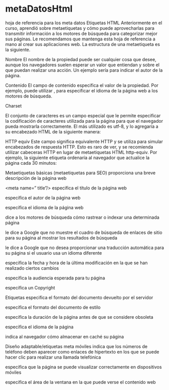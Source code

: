 # metaDatosHtml
hoja de referencia para los meta datos 
Etiquetas HTML <meta> 
Anteriormente en el curso, aprendió sobre metaetiquetas y cómo puede aprovecharlas para transmitir información a los motores de búsqueda para categorizar mejor sus páginas. Le recomendamos que mantenga esta hoja de referencia a mano al crear sus aplicaciones web. La estructura de una metaetiqueta es la siguiente.

Nombre 
El nombre de la propiedad puede ser cualquier cosa que desee, aunque los navegadores suelen esperar un valor que entiendan y sobre el que puedan realizar una acción. Un ejemplo sería <meta name="author" content="name">  para indicar el autor de la página. 

Contenido 
El campo de contenido especifica el valor de la propiedad. Por ejemplo, puede utilizar <meta name="language" content="english"> , para especificar el idioma de la página web a los motores de búsqueda. 

Charset

El conjunto de caracteres es un campo especial que le permite especificar la codificación de caracteres utilizada para la página para que el navegador pueda mostrarla correctamente. El más utilizado es utf-8, y lo agregaría a su encabezado HTML de la siguiente manera: <meta charset="UTF-8"> 

HTTP equiv 
Este campo significa equivalente HTTP y se utiliza para simular encabezados de respuesta HTTP. Esto es raro de ver, y se recomienda utilizar cabeceras HTTP en lugar de metaetiquetas HTML http-equiv. Por ejemplo, la siguiente etiqueta ordenaría al navegador que actualice la página cada 30 minutos: <meta http-equiv="refresh" content="30"> 


Metaetiquetas básicas (metaetiquetas para SEO) 
<meta name="description"/> proporciona una breve descripción de la página web 

<meta name=” title”/> especifica el título de la página web 

<meta name=" author" content=" name"> especifica el autor de la página web 

<meta name=" language" content=" english"> especifica el idioma de la página web 



<meta name="robots" content="index, follow" /> dice a los motores de búsqueda cómo rastrear o indexar una determinada página 

<meta name="google"/> le dice a Google que no muestre el cuadro de búsqueda de enlaces de sitio para su página al mostrar los resultados de búsqueda 

<meta name="googlebot" content=”notranslate” /> le dice a Google que no desea proporcionar una traducción automática para su página si el usuario usa un idioma diferente 

 <meta name="revised" content="Sunday, July 18th, 2010, 5:15 pm" /> especifica la fecha y hora de la última modificación en la que se han realizado ciertos cambios 

<meta name="rating" content="safe for kids"> especifica la audiencia esperada para tu página 

<meta name="copyright" content="Copyright 2022"> especifica un Copyright 


Etiquetas <meta http-equiv="..."/>
 <meta http-equiv="content-type" content="text/html">  especifica el formato del documento devuelto por el servidor 

<meta http-equiv="default-style"/> especifica el formato del documento de estilo 

<meta http-equiv="refresh"/> especifica la duración de la página antes de que se considere obsoleta 

<meta http-equiv="Content-language"/> especifica el idioma de la página 

<meta http-equiv="Cache-Control" content="no-cache">  indica al navegador cómo almacenar en caché su página 

Diseño adaptable/etiquetas meta móviles 
<meta name="format-detection" content="telephone=yes"/> indica que los números de teléfono deben aparecer como enlaces de hipertexto en los que se puede hacer clic para realizar una llamada telefónica 

<meta name="HandheldFriendly" content="true"/> especifica que la página se puede visualizar correctamente en dispositivos móviles 

<meta name="viewport" content="width=device-width, initial-scale=1.0"/> especifica el área de la ventana en la que puede verse el contenido web

